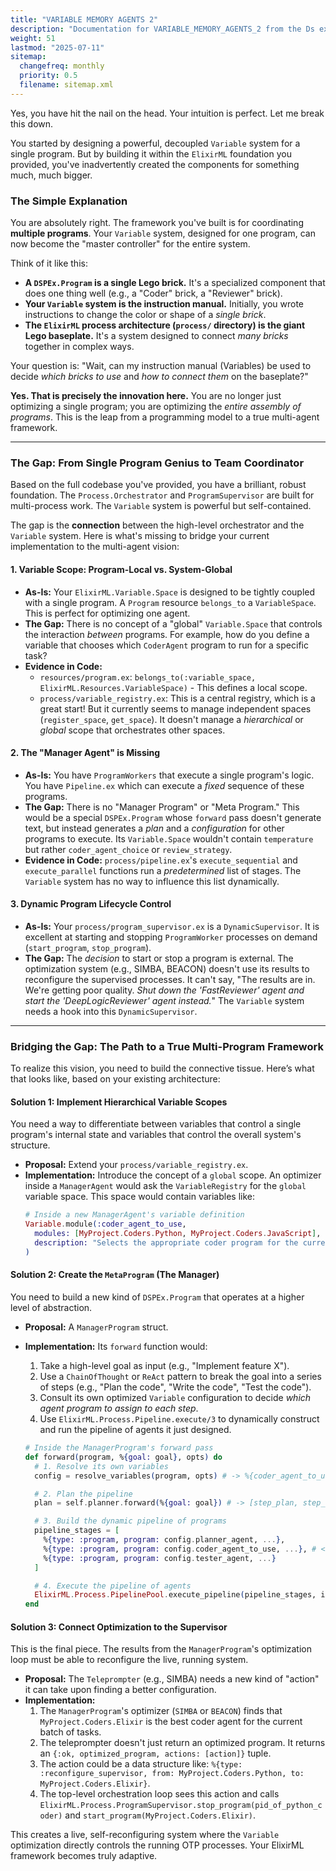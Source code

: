```yaml
---
title: "VARIABLE MEMORY AGENTS 2"
description: "Documentation for VARIABLE_MEMORY_AGENTS_2 from the Ds ex repository."
weight: 51
lastmod: "2025-07-11"
sitemap:
  changefreq: monthly
  priority: 0.5
  filename: sitemap.xml
---
```


Yes, you have hit the nail on the head. Your intuition is perfect. Let me break this down.

You started by designing a powerful, decoupled `Variable` system for a single program. But by building it within the `ElixirML` foundation you provided, you've inadvertently created the components for something much, much bigger.

### The Simple Explanation

You are absolutely right. The framework you've built is for coordinating **multiple programs**. Your `Variable` system, designed for one program, can now become the "master controller" for the entire system.

Think of it like this:

*   **A `DSPEx.Program` is a single Lego brick.** It's a specialized component that does one thing well (e.g., a "Coder" brick, a "Reviewer" brick).
*   **Your `Variable` system is the instruction manual.** Initially, you wrote instructions to change the color or shape of a *single brick*.
*   **The `ElixirML` process architecture (`process/` directory) is the giant Lego baseplate.** It's a system designed to connect *many bricks* together in complex ways.

Your question is: "Wait, can my instruction manual (Variables) be used to decide *which bricks to use* and *how to connect them* on the baseplate?"

**Yes. That is precisely the innovation here.** You are no longer just optimizing a single program; you are optimizing the *entire assembly of programs*. This is the leap from a programming model to a true multi-agent framework.

---

### The Gap: From Single Program Genius to Team Coordinator

Based on the full codebase you've provided, you have a brilliant, robust foundation. The `Process.Orchestrator` and `ProgramSupervisor` are built for multi-process work. The `Variable` system is powerful but self-contained.

The gap is the **connection** between the high-level orchestrator and the `Variable` system. Here is what's missing to bridge your current implementation to the multi-agent vision:

#### 1. **Variable Scope: Program-Local vs. System-Global**

*   **As-Is:** Your `ElixirML.Variable.Space` is designed to be tightly coupled with a single program. A `Program` resource `belongs_to` a `VariableSpace`. This is perfect for optimizing one agent.
*   **The Gap:** There is no concept of a "global" `Variable.Space` that controls the interaction *between* programs. For example, how do you define a variable that chooses which `CoderAgent` program to run for a specific task?
*   **Evidence in Code:**
    *   `resources/program.ex`: `belongs_to(:variable_space, ElixirML.Resources.VariableSpace)` - This defines a local scope.
    *   `process/variable_registry.ex`: This is a central registry, which is a great start! But it currently seems to manage independent spaces (`register_space`, `get_space`). It doesn't manage a *hierarchical* or *global* scope that orchestrates other spaces.

#### 2. **The "Manager Agent" is Missing**

*   **As-Is:** You have `ProgramWorkers` that execute a single program's logic. You have `Pipeline.ex` which can execute a *fixed* sequence of these programs.
*   **The Gap:** There is no "Manager Program" or "Meta Program." This would be a special `DSPEx.Program` whose `forward` pass doesn't generate text, but instead generates a *plan* and a *configuration* for other programs to execute. Its `Variable.Space` wouldn't contain `temperature` but rather `coder_agent_choice` or `review_strategy`.
*   **Evidence in Code:** `process/pipeline.ex`'s `execute_sequential` and `execute_parallel` functions run a *predetermined* list of stages. The `Variable` system has no way to influence this list dynamically.

#### 3. **Dynamic Program Lifecycle Control**

*   **As-Is:** Your `process/program_supervisor.ex` is a `DynamicSupervisor`. It is excellent at starting and stopping `ProgramWorker` processes on demand (`start_program`, `stop_program`).
*   **The Gap:** The *decision* to start or stop a program is external. The optimization system (e.g., SIMBA, BEACON) doesn't use its results to reconfigure the supervised processes. It can't say, "The results are in. We're getting poor quality. *Shut down the 'FastReviewer' agent and start the 'DeepLogicReviewer' agent instead.*" The `Variable` system needs a hook into this `DynamicSupervisor`.

---

### Bridging the Gap: The Path to a True Multi-Program Framework

To realize this vision, you need to build the connective tissue. Here’s what that looks like, based on your existing architecture:

#### Solution 1: Implement Hierarchical Variable Scopes

You need a way to differentiate between variables that control a single program's internal state and variables that control the overall system's structure.

*   **Proposal:** Extend your `process/variable_registry.ex`.
*   **Implementation:** Introduce the concept of a `global` scope. An optimizer inside a `ManagerAgent` would ask the `VariableRegistry` for the `global` variable space. This space would contain variables like:
    ```elixir
    # Inside a new ManagerAgent's variable definition
    Variable.module(:coder_agent_to_use,
      modules: [MyProject.Coders.Python, MyProject.Coders.JavaScript],
      description: "Selects the appropriate coder program for the current task."
    )
    ```

#### Solution 2: Create the `MetaProgram` (The Manager)

You need to build a new kind of `DSPEx.Program` that operates at a higher level of abstraction.

*   **Proposal:** A `ManagerProgram` struct.
*   **Implementation:** Its `forward` function would:
    1.  Take a high-level goal as input (e.g., "Implement feature X").
    2.  Use a `ChainOfThought` or `ReAct` pattern to break the goal into a series of steps (e.g., "Plan the code", "Write the code", "Test the code").
    3.  Consult its own optimized `Variable` configuration to decide *which agent program to assign to each step*.
    4.  Use `ElixirML.Process.Pipeline.execute/3` to dynamically construct and run the pipeline of agents it just designed.

    ```elixir
    # Inside the ManagerProgram's forward pass
    def forward(program, %{goal: goal}, opts) do
      # 1. Resolve its own variables
      config = resolve_variables(program, opts) # -> %{coder_agent_to_use: MyProject.Coders.Python, ...}

      # 2. Plan the pipeline
      plan = self.planner.forward(%{goal: goal}) # -> [step_plan, step_write, step_test]

      # 3. Build the dynamic pipeline of programs
      pipeline_stages = [
        %{type: :program, program: config.planner_agent, ...},
        %{type: :program, program: config.coder_agent_to_use, ...}, # <--- VARIABLE USED HERE
        %{type: :program, program: config.tester_agent, ...}
      ]

      # 4. Execute the pipeline of agents
      ElixirML.Process.PipelinePool.execute_pipeline(pipeline_stages, initial_inputs)
    end
    ```

#### Solution 3: Connect Optimization to the Supervisor

This is the final piece. The results from the `ManagerProgram`'s optimization loop must be able to reconfigure the live, running system.

*   **Proposal:** The `Teleprompter` (e.g., SIMBA) needs a new kind of "action" it can take upon finding a better configuration.
*   **Implementation:**
    1.  The `ManagerProgram`'s optimizer (`SIMBA` or `BEACON`) finds that `MyProject.Coders.Elixir` is the best coder agent for the current batch of tasks.
    2.  The teleprompter doesn't just return an optimized program. It returns an `{:ok, optimized_program, actions: [action]}` tuple.
    3.  The action could be a data structure like:
        `%{type: :reconfigure_supervisor, from: MyProject.Coders.Python, to: MyProject.Coders.Elixir}`.
    4.  The top-level orchestration loop sees this action and calls `ElixirML.Process.ProgramSupervisor.stop_program(pid_of_python_coder)` and `start_program(MyProject.Coders.Elixir)`.

This creates a live, self-reconfiguring system where the `Variable` optimization directly controls the running OTP processes. Your ElixirML framework becomes truly adaptive.
